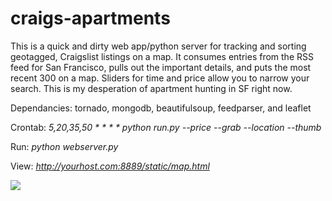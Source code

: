 craigs-apartments
=================

This is a quick and dirty web app/python server for tracking and sorting geotagged, Craigslist listings on a map. It consumes entries from the RSS feed for San Francisco, pulls out the important details, and puts the most recent 300 on a map. Sliders for time and price allow you to narrow your search. This is my desperation of apartment hunting in SF right now.


Dependancies: tornado, mongodb, beautifulsoup, feedparser, and leaflet

Crontab: <em>5,20,35,50 *  *   *   *    python run.py --price --grab --location --thumb</em>

Run: <em>python webserver.py</em>

View: <em>http://yourhost.com:8889/static/map.html</em>


<img src='http://farm8.staticflickr.com/7380/10180137423_25a41f5c06_o.png'>

